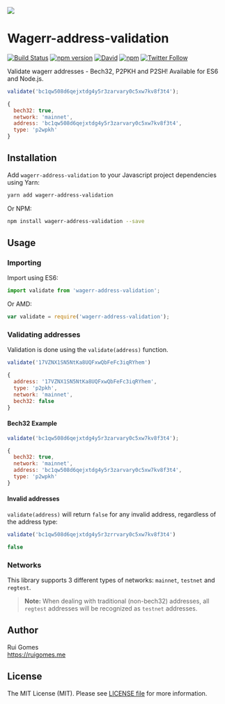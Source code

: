 ![](https://ruigomes.me/wagerr-address-validation.png?v=1)

# Wagerr-address-validation

[![Build Status](https://img.shields.io/travis/ruigomeseu/wagerr-address-validation.svg)](https://travis-ci.org/ruigomeseu/wagerr-address-validation)
[![npm version](https://badge.fury.io/js/wagerr-address-validation.svg)](https://www.npmjs.com/package/wagerr-address-validation)
[![David](https://img.shields.io/david/ruigomeseu/wagerr-address-validation.svg)](https://www.npmjs.com/package/wagerr-address-validation)
[![npm](https://img.shields.io/npm/dt/wagerr-address-validation.svg)](https://www.npmjs.com/package/wagerr-address-validation)
[![Twitter Follow](https://img.shields.io/twitter/follow/8bitgomes.svg?style=social)](https://twitter.com/8bitgomes)

Validate wagerr addresses - Bech32, P2PKH and P2SH! Available for ES6 and Node.js.

```js
validate('bc1qw508d6qejxtdg4y5r3zarvary0c5xw7kv8f3t4');

{
  bech32: true,
  network: 'mainnet',
  address: 'bc1qw508d6qejxtdg4y5r3zarvary0c5xw7kv8f3t4',
  type: 'p2wpkh'
}
```

## Installation
Add `wagerr-address-validation` to your Javascript project dependencies using Yarn:
```bash
yarn add wagerr-address-validation
```
Or NPM:
```bash
npm install wagerr-address-validation --save
```

## Usage

### Importing
Import using ES6:

```js
import validate from 'wagerr-address-validation';
```

Or AMD:

```js
var validate = require('wagerr-address-validation');
```

### Validating addresses

Validation is done using the `validate(address)` function.
```js
validate('17VZNX1SN5NtKa8UQFxwQbFeFc3iqRYhem')

{
  address: '17VZNX1SN5NtKa8UQFxwQbFeFc3iqRYhem',
  type: 'p2pkh',
  network: 'mainnet',
  bech32: false
}
```

#### Bech32 Example

```js
validate('bc1qw508d6qejxtdg4y5r3zarvary0c5xw7kv8f3t4');

{
  bech32: true,
  network: 'mainnet',
  address: 'bc1qw508d6qejxtdg4y5r3zarvary0c5xw7kv8f3t4',
  type: 'p2wpkh'
}
```

#### Invalid addresses

`validate(address)` will return `false` for any invalid address, regardless of the address type:

```js
validate('bc1qw508d6qejxtdg4y5r3zrrvary0c5xw7kv8f3t4')

false
```

### Networks

This library supports 3 different types of networks: `mainnet`, `testnet` and `regtest`.

> **Note:** When dealing with traditional (non-bech32) addresses, all `regtest` addresses will be recognized as `testnet` addresses.

## Author

Rui Gomes  
https://ruigomes.me  

## License

The MIT License (MIT). Please see [LICENSE file](https://github.com/ruigomeseu/wagerr-address-validation/blob/master/LICENSE.md) for more information.
